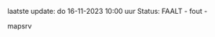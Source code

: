 laatste update: 
do 16-11-2023 10:00   uur 
Status: FAALT - fout - 
<div class="service R">mapsrv</div>